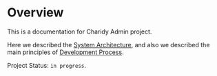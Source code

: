 # Overview 

This is a documentation for Charidy Admin project.

Here we described the [System Architecture](/system-architecture.md), and also we described the main principles of [Development Process](/development-process.md).



Project Status: `in progress`.

